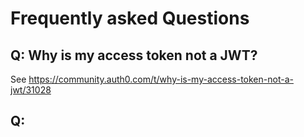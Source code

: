 # Frequently asked Questions

## Q: Why is my access token not a JWT?
See https://community.auth0.com/t/why-is-my-access-token-not-a-jwt/31028

## Q:
